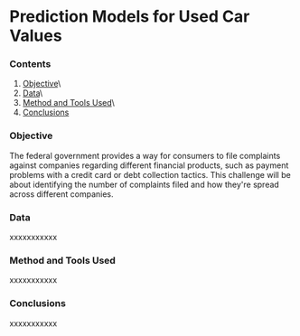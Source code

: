 # Prediction Models for Used Car Values

### Contents
1. [Objective](https://github.com/SteveLewisUK/datascience_bootcamp_projects/blob/main/predicting_used_car_values/README.md#objective)\
2. [Data](https://github.com/SteveLewisUK/datascience_bootcamp_projects/blob/main/predicting_used_car_values/README.md#data)\
3. [Method and Tools Used](https://github.com/SteveLewisUK/datascience_bootcamp_projects/blob/main/predicting_used_car_values/README.md#heading-level-4)\
4. [Conclusions](https://github.com/SteveLewisUK/datascience_bootcamp_projects/blob/main/predicting_used_car_values/README.md#heading-level-4)


### Objective
The federal government provides a way for consumers to file complaints against companies regarding different financial products, such as payment problems with a credit card or debt collection tactics. This challenge will be about identifying the number of complaints filed and how they're spread across different companies.

### Data
xxxxxxxxxxx

### Method and Tools Used
xxxxxxxxxxx

### Conclusions
xxxxxxxxxxx

